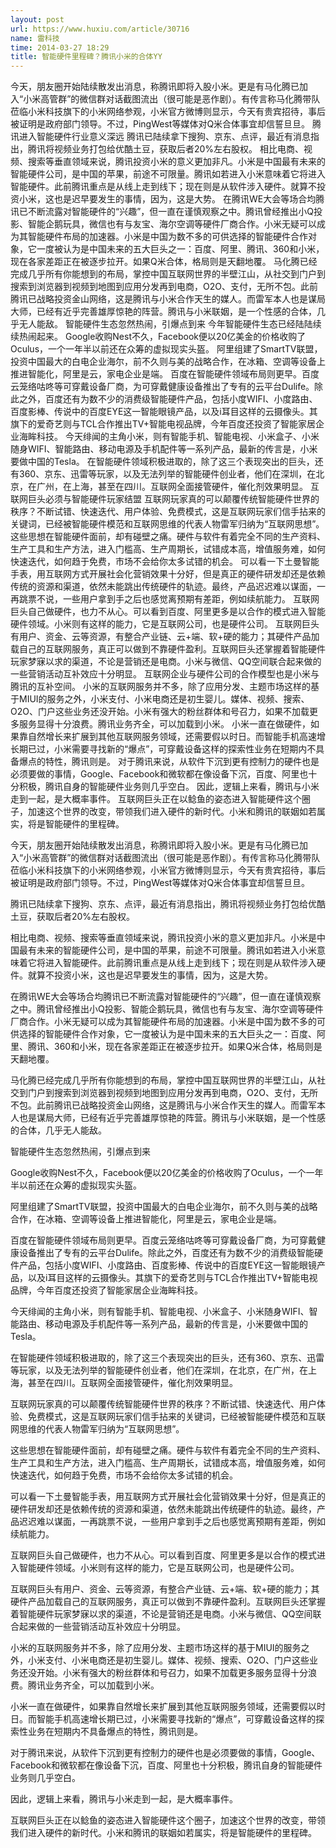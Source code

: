 ```yaml
---
layout: post
url: https://www.huxiu.com/article/30716
name: 雷科技
time: 2014-03-27 18:29
title: 智能硬件里程碑？腾讯小米的合体YY
---
```

今天，朋友圈开始陆续散发出消息，称腾讯即将入股小米。更是有马化腾已加入“小米高管群”的微信群对话截图流出（很可能是恶作剧）。有传言称马化腾带队莅临小米科技旗下的小米网络参观，小米官方微博则显示，今天有贵宾招待，事后被证明是政府部门领导。不过，PingWest等媒体对Q米合体事宜却信誓旦旦。 腾讯进入智能硬件行业意义深远 腾讯已陆续拿下搜狗、京东、点评，最近有消息指出，腾讯将视频业务打包给优酷土豆，获取后者20%左右股权。 相比电商、视频、搜索等垂直领域来说，腾讯投资小米的意义更加非凡。小米是中国最有未来的智能硬件公司，是中国的苹果，前途不可限量。腾讯如若进入小米意味着它将进入智能硬件。此前腾讯重点是从线上走到线下；现在则是从软件涉入硬件。就算不投资小米，这也是迟早要发生的事情，因为，这是大势。 在腾讯WE大会等场合均腾讯已不断流露对智能硬件的“兴趣”，但一直在谨慎观察之中。腾讯曾经推出小Q投影、智能企鹅玩具，微信也有与友宝、海尔空调等硬件厂商合作。小米无疑可以成为其智能硬件布局的加速器。小米是中国为数不多的可供选择的智能硬件合作对象，它一度被认为是中国未来的五大巨头之一：百度、阿里、腾讯、360和小米，现在各家差距正在被逐步拉开。如果Q米合体，格局则是天翻地覆。 马化腾已经完成几乎所有你能想到的布局，掌控中国互联网世界的半壁江山，从社交到门户到搜索到浏览器到视频到地图到应用分发再到电商，O2O、支付，无所不包。此前腾讯已战略投资金山网络，这是腾讯与小米合作天生的媒人。而雷军本人也是谋局大师，已经有近乎完善雄厚惊艳的阵营。腾讯与小米联姻，是一个性感的合体，几乎无人能敌。 智能硬件生态忽然热闹，引爆点到来 今年智能硬件生态已经陆陆续续热闹起来。 Google收购Nest不久，Facebook便以20亿美金的价格收购了Oculus，一个一年半以前还在众筹的虚拟现实头盔。 阿里组建了SmartTV联盟，投资中国最大的白电企业海尔，前不久则与美的战略合作，在冰箱、空调等设备上推进智能化，阿里是云，家电企业是端。 百度在智能硬件领域布局则更早。百度云笼络咕咚等可穿戴设备厂商，为可穿戴健康设备推出了专有的云平台Dulife。除此之外，百度还有为数不少的消费级智能硬件产品，包括小度WIFI、小度路由、百度影棒、传说中的百度EYE这一智能眼镜产品，以及i耳目这样的云摄像头。其旗下的爱奇艺则与TCL合作推出TV+智能电视品牌，今年百度还投资了智能家居企业海眸科技。 今天绯闻的主角小米，则有智能手机、智能电视、小米盒子、小米随身WIFI、智能路由、移动电源及手机配件等一系列产品，最新的传言是，小米要做中国的Tesla。 在智能硬件领域积极进取的，除了这三个表现突出的巨头，还有360、京东、迅雷等玩家，以及无法列举的智能硬件创业者，他们在深圳，在北京，在广州，在上海，甚至在四川。互联网全面接管硬件，催化剂效果明显。 互联网巨头必须与智能硬件玩家结盟 互联网玩家真的可以颠覆传统智能硬件世界的秩序？不断试错、快速迭代、用户体验、免费模式，这是互联网玩家们信手拈来的关键词，已经被智能硬件模范和互联网思维的代表人物雷军归纳为“互联网思想”。 这些思想在智能硬件面前，却有碰壁之痛。硬件与软件有着完全不同的生产资料、生产工具和生产方法，进入门槛高、生产周期长，试错成本高，增值服务难，如何快速迭代，如何趋于免费，市场不会给你太多试错的机会。 可以看一下土曼智能手表，用互联网方式开展社会化营销效果十分好，但是真正的硬件研发却还是依赖传统的资源和渠道，依然未能跳出传统硬件的轨迹。最终，产品迟迟难以谋面，一再跳票不说，一些用户拿到手之后也感觉离预期有差距，例如续航能力。 互联网巨头自己做硬件，也力不从心。可以看到百度、阿里更多是以合作的模式进入智能硬件领域。小米则有这样的能力，它是互联网公司，也是硬件公司。 互联网巨头有用户、资金、云等资源，有整合产业链、云+端、软+硬的能力；其硬件产品加载自己的互联网服务，真正可以做到不靠硬件盈利。互联网巨头还掌握着智能硬件玩家梦寐以求的渠道，不论是营销还是电商。小米与微信、QQ空间联合起来做的一些营销活动互补效应十分明显。 互联网企业与硬件公司的合作模型也是小米与腾讯的互补空间。 小米的互联网服务并不多，除了应用分发、主题市场这样的基于MIUI的服务之外，小米支付、小米电商还是初生婴儿。媒体、视频、搜索、O2O、门户这些业务还没开始。小米有强大的粉丝群体和号召力，如果不加载更多服务显得十分浪费。腾讯业务齐全，可以加载到小米。 小米一直在做硬件，如果靠自然增长来扩展到其他互联网服务领域，还需要假以时日。而智能手机高速增长期已过，小米需要寻找新的“爆点”，可穿戴设备这样的探索性业务在短期内不具备爆点的特性，腾讯则是。 对于腾讯来说，从软件下沉到更有控制力的硬件也是必须要做的事情，Google、Facebook和微软都在像设备下沉，百度、阿里也十分积极，腾讯自身的智能硬件业务则几乎空白。 因此，逻辑上来看，腾讯与小米走到一起，是大概率事件。 互联网巨头正在以鲶鱼的姿态进入智能硬件这个圈子，加速这个世界的改变，带领我们进入硬件的新时代。小米和腾讯的联姻如若属实，将是智能硬件的里程碑。

今天，朋友圈开始陆续散发出消息，称腾讯即将入股小米。更是有马化腾已加入“小米高管群”的微信群对话截图流出（很可能是恶作剧）。有传言称马化腾带队莅临小米科技旗下的小米网络参观，小米官方微博则显示，今天有贵宾招待，事后被证明是政府部门领导。不过，PingWest等媒体对Q米合体事宜却信誓旦旦。

腾讯已陆续拿下搜狗、京东、点评，最近有消息指出，腾讯将视频业务打包给优酷土豆，获取后者20%左右股权。

相比电商、视频、搜索等垂直领域来说，腾讯投资小米的意义更加非凡。小米是中国最有未来的智能硬件公司，是中国的苹果，前途不可限量。腾讯如若进入小米意味着它将进入智能硬件。此前腾讯重点是从线上走到线下；现在则是从软件涉入硬件。就算不投资小米，这也是迟早要发生的事情，因为，这是大势。

在腾讯WE大会等场合均腾讯已不断流露对智能硬件的“兴趣”，但一直在谨慎观察之中。腾讯曾经推出小Q投影、智能企鹅玩具，微信也有与友宝、海尔空调等硬件厂商合作。小米无疑可以成为其智能硬件布局的加速器。小米是中国为数不多的可供选择的智能硬件合作对象，它一度被认为是中国未来的五大巨头之一：百度、阿里、腾讯、360和小米，现在各家差距正在被逐步拉开。如果Q米合体，格局则是天翻地覆。

马化腾已经完成几乎所有你能想到的布局，掌控中国互联网世界的半壁江山，从社交到门户到搜索到浏览器到视频到地图到应用分发再到电商，O2O、支付，无所不包。此前腾讯已战略投资金山网络，这是腾讯与小米合作天生的媒人。而雷军本人也是谋局大师，已经有近乎完善雄厚惊艳的阵营。腾讯与小米联姻，是一个性感的合体，几乎无人能敌。

智能硬件生态忽然热闹，引爆点到来

Google收购Nest不久，Facebook便以20亿美金的价格收购了Oculus，一个一年半以前还在众筹的虚拟现实头盔。

阿里组建了SmartTV联盟，投资中国最大的白电企业海尔，前不久则与美的战略合作，在冰箱、空调等设备上推进智能化，阿里是云，家电企业是端。

百度在智能硬件领域布局则更早。百度云笼络咕咚等可穿戴设备厂商，为可穿戴健康设备推出了专有的云平台Dulife。除此之外，百度还有为数不少的消费级智能硬件产品，包括小度WIFI、小度路由、百度影棒、传说中的百度EYE这一智能眼镜产品，以及i耳目这样的云摄像头。其旗下的爱奇艺则与TCL合作推出TV+智能电视品牌，今年百度还投资了智能家居企业海眸科技。

今天绯闻的主角小米，则有智能手机、智能电视、小米盒子、小米随身WIFI、智能路由、移动电源及手机配件等一系列产品，最新的传言是，小米要做中国的Tesla。

在智能硬件领域积极进取的，除了这三个表现突出的巨头，还有360、京东、迅雷等玩家，以及无法列举的智能硬件创业者，他们在深圳，在北京，在广州，在上海，甚至在四川。互联网全面接管硬件，催化剂效果明显。

互联网玩家真的可以颠覆传统智能硬件世界的秩序？不断试错、快速迭代、用户体验、免费模式，这是互联网玩家们信手拈来的关键词，已经被智能硬件模范和互联网思维的代表人物雷军归纳为“互联网思想”。

这些思想在智能硬件面前，却有碰壁之痛。硬件与软件有着完全不同的生产资料、生产工具和生产方法，进入门槛高、生产周期长，试错成本高，增值服务难，如何快速迭代，如何趋于免费，市场不会给你太多试错的机会。

可以看一下土曼智能手表，用互联网方式开展社会化营销效果十分好，但是真正的硬件研发却还是依赖传统的资源和渠道，依然未能跳出传统硬件的轨迹。最终，产品迟迟难以谋面，一再跳票不说，一些用户拿到手之后也感觉离预期有差距，例如续航能力。

互联网巨头自己做硬件，也力不从心。可以看到百度、阿里更多是以合作的模式进入智能硬件领域。小米则有这样的能力，它是互联网公司，也是硬件公司。

互联网巨头有用户、资金、云等资源，有整合产业链、云+端、软+硬的能力；其硬件产品加载自己的互联网服务，真正可以做到不靠硬件盈利。互联网巨头还掌握着智能硬件玩家梦寐以求的渠道，不论是营销还是电商。小米与微信、QQ空间联合起来做的一些营销活动互补效应十分明显。

小米的互联网服务并不多，除了应用分发、主题市场这样的基于MIUI的服务之外，小米支付、小米电商还是初生婴儿。媒体、视频、搜索、O2O、门户这些业务还没开始。小米有强大的粉丝群体和号召力，如果不加载更多服务显得十分浪费。腾讯业务齐全，可以加载到小米。

小米一直在做硬件，如果靠自然增长来扩展到其他互联网服务领域，还需要假以时日。而智能手机高速增长期已过，小米需要寻找新的“爆点”，可穿戴设备这样的探索性业务在短期内不具备爆点的特性，腾讯则是。

对于腾讯来说，从软件下沉到更有控制力的硬件也是必须要做的事情，Google、Facebook和微软都在像设备下沉，百度、阿里也十分积极，腾讯自身的智能硬件业务则几乎空白。

因此，逻辑上来看，腾讯与小米走到一起，是大概率事件。

互联网巨头正在以鲶鱼的姿态进入智能硬件这个圈子，加速这个世界的改变，带领我们进入硬件的新时代。小米和腾讯的联姻如若属实，将是智能硬件的里程碑。

